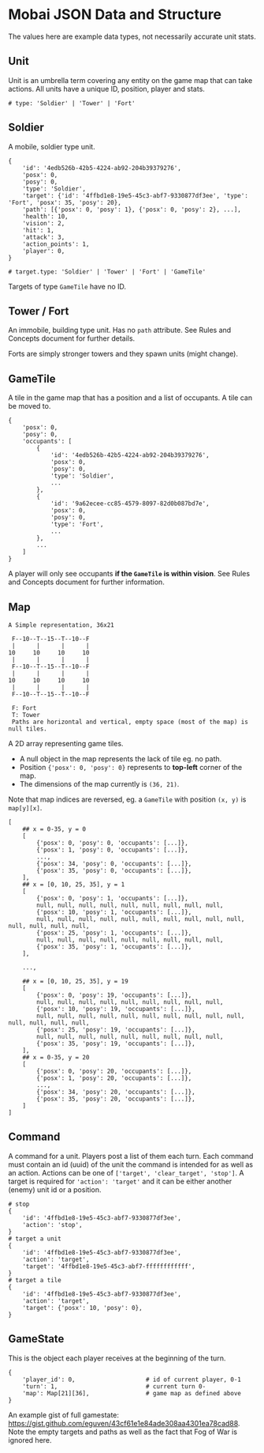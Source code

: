 # Mobai JSON Data and Structure

The values here are example data types, not necessarily accurate unit stats.

## Unit

Unit is an umbrella term covering any entity on the game map that can
take actions. All units have a unique ID, position, player and stats.

    # type: 'Soldier' | 'Tower' | 'Fort'

## Soldier

A mobile, soldier type unit.

    {
        'id': '4edb526b-42b5-4224-ab92-204b39379276',
        'posx': 0,
        'posy': 0,
        'type': 'Soldier',
        'target': {'id': '4ffbd1e8-19e5-45c3-abf7-9330877df3ee', 'type': 'Fort', 'posx': 35, 'posy': 20},
        'path': [{'posx': 0, 'posy': 1}, {'posx': 0, 'posy': 2}, ...],
        'health': 10,
        'vision': 2,
        'hit': 1,
        'attack': 3,
        'action_points': 1,
        'player': 0,
    }
    
    # target.type: 'Soldier' | 'Tower' | 'Fort' | 'GameTile'

Targets of type ``GameTile`` have no ID.

## Tower / Fort

An immobile, building type unit. Has no `path` attribute. See Rules and Concepts document
for further details.

Forts are simply stronger towers and they spawn units (might change).

## GameTile

A tile in the game map that has a position and a list of occupants. A tile can be
moved to.

    {
        'posx': 0,
        'posy': 0,
        'occupants': [
            {
                'id': '4edb526b-42b5-4224-ab92-204b39379276',
                'posx': 0,
                'posy': 0,
                'type': 'Soldier',
                ...
            },
            {
                'id': '9a62ecee-cc85-4579-8097-82d0b087bd7e',
                'posx': 0,
                'posy': 0,
                'type': 'Fort',
                ...
            },
            ...
        ]
    }

A player will only see occupants **if the ``GameTile`` is within vision**. See
Rules and Concepts document for further information.

## Map

    A Simple representation, 36x21
    
     F--10--T--15--T--10--F
     |      |      |      |
    10     10     10     10
     |      |      |      |
     F--10--T--15--T--10--F
     |      |      |      |
    10     10     10     10
     |      |      |      |
     F--10--T--15--T--10--F
    
     F: Fort
     T: Tower
     Paths are horizontal and vertical, empty space (most of the map) is null tiles.


A 2D array representing game tiles.

* A null object in the map represents the lack of tile eg. no path.
* Position ``{'posx': 0, 'posy': 0}`` represents to **top-left** corner of the map.
* The dimensions of the map currently is ``(36, 21)``.

Note that map indices are reversed, eg. a ``GameTile`` with position ``(x, y)`` is ``map[y][x]``.

    [
        ## x = 0-35, y = 0
        [
            {'posx': 0, 'posy': 0, 'occupants': [...]},
            {'posx': 1, 'posy': 0, 'occupants': [...]},
            ...,
            {'posx': 34, 'posy': 0, 'occupants': [...]},
            {'posx': 35, 'posy': 0, 'occupants': [...]},
        ],
        ## x = [0, 10, 25, 35], y = 1
        [
            {'posx': 0, 'posy': 1, 'occupants': [...]},
            null, null, null, null, null, null, null, null, null,
            {'posx': 10, 'posy': 1, 'occupants': [...]},
            null, null, null, null, null, null, null, null, null, null, null, null, null, null,
            {'posx': 25, 'posy': 1, 'occupants': [...]},
            null, null, null, null, null, null, null, null, null,
            {'posx': 35, 'posy': 1, 'occupants': [...]},
        ],
    
        ...,
    
        ## x = [0, 10, 25, 35], y = 19
        [
            {'posx': 0, 'posy': 19, 'occupants': [...]},
            null, null, null, null, null, null, null, null, null,
            {'posx': 10, 'posy': 19, 'occupants': [...]},
            null, null, null, null, null, null, null, null, null, null, null, null, null, null,
            {'posx': 25, 'posy': 19, 'occupants': [...]},
            null, null, null, null, null, null, null, null, null,
            {'posx': 35, 'posy': 19, 'occupants': [...]},
        ],
        ## x = 0-35, y = 20
        [
            {'posx': 0, 'posy': 20, 'occupants': [...]},
            {'posx': 1, 'posy': 20, 'occupants': [...]},
            ...,
            {'posx': 34, 'posy': 20, 'occupants': [...]},
            {'posx': 35, 'posy': 20, 'occupants': [...]},
        ]
    ]

## Command

A command for a unit. Players post a list of them each turn. Each command must contain
an id (uuid) of the unit the command is intended for as well as an action. Actions can be
one of `['target', 'clear_target', 'stop']`. A target is required for `'action': 'target'`
and it can be either another (enemy) unit id or a position.

    # stop
    {
        'id': '4ffbd1e8-19e5-45c3-abf7-9330877df3ee',
        'action': 'stop',
    }
    # target a unit
    {
        'id': '4ffbd1e8-19e5-45c3-abf7-9330877df3ee',
        'action': 'target',
        'target': '4ffbd1e8-19e5-45c3-abf7-ffffffffffff',
    }
    # target a tile
    {
        'id': '4ffbd1e8-19e5-45c3-abf7-9330877df3ee',
        'action': 'target',
        'target': {'posx': 10, 'posy': 0},
    }

## GameState

This is the object each player receives at the beginning of the turn.

    {
        'player_id': 0,                    # id of current player, 0-1
        'turn': 1,                         # current turn 0-
        'map': Map[21][36],                # game map as defined above
    }

An example gist of full gamestate: <https://gist.github.com/eguven/43cf61e1e84ade308aa4301ea78cad88>. Note
the empty targets and paths as well as the fact that Fog of War is ignored here.
